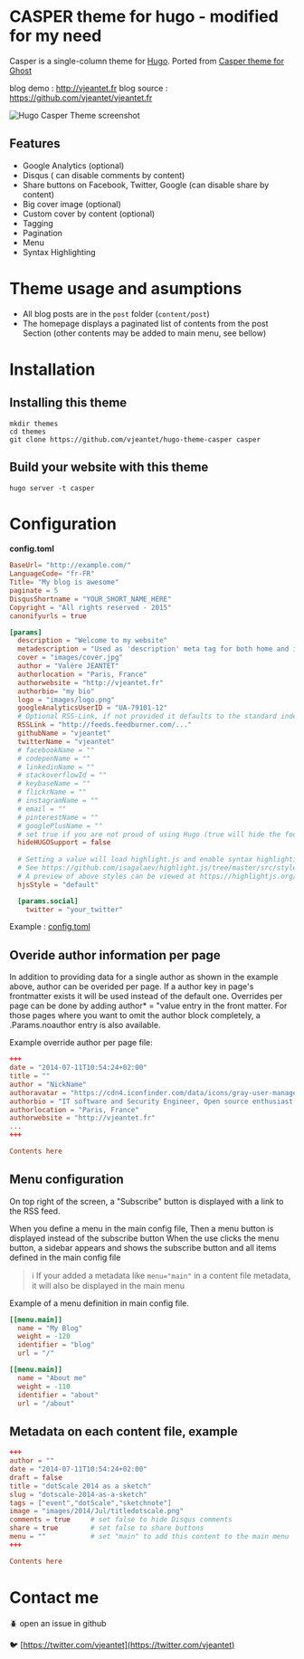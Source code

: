 # CASPER theme for hugo - modified for my need


Casper is a single-column theme for [Hugo](http://gohugo.io/).
Ported from [Casper theme for Ghost ](https://github.com/TryGhost/Casper)

blog demo : http://vjeantet.fr
blog source : https://github.com/vjeantet/vjeantet.fr

![Hugo Casper Theme screenshot](https://raw.githubusercontent.com/vjeantet/hugo-theme-casper/master/images/screen.png)

## Features

* Google Analytics (optional)
* Disqus ( can disable comments by content)
* Share buttons on Facebook, Twitter, Google (can disable share by content)
* Big cover image (optional)
* Custom cover by content (optional)
* Tagging
* Pagination
* Menu
* Syntax Highlighting

# Theme usage and asumptions
* All blog posts are in the ```post``` folder (```content/post```)
* The homepage displays a paginated list of contents from the post Section (other contents may be added to main menu, see bellow)

# Installation

## Installing this theme

    mkdir themes
    cd themes
    git clone https://github.com/vjeantet/hugo-theme-casper casper

## Build your website with this theme

    hugo server -t casper

# Configuration

**config.toml**

``` toml
BaseUrl= "http://example.com/"
LanguageCode= "fr-FR"
Title= "My blog is awesome"
paginate = 5
DisqusShortname = "YOUR_SHORT_NAME_HERE"
Copyright = "All rights reserved - 2015"
canonifyurls = true

[params]
  description = "Welcome to my website"
  metadescription = "Used as 'description' meta tag for both home and index pages. If not set, 'description' will be used instead"
  cover = "images/cover.jpg"
  author = "Valère JEANTET"
  authorlocation = "Paris, France"
  authorwebsite = "http://vjeantet.fr"
  authorbio= "my bio"
  logo = "images/logo.png"
  googleAnalyticsUserID = "UA-79101-12"
  # Optional RSS-Link, if not provided it defaults to the standard index.xml
  RSSLink = "http://feeds.feedburner.com/..."
  githubName = "vjeantet"
  twitterName = "vjeantet"
  # facebookName = ""
  # codepenName = ""
  # linkedinName = ""
  # stackoverflowId = ""
  # keybaseName = ""
  # flickrName = ""
  # instagramName = ""
  # email = ""
  # pinterestName = ""
  # googlePlusName = ""
  # set true if you are not proud of using Hugo (true will hide the footer note "Proudly published with HUGO.....")
  hideHUGOSupport = false
  
  # Setting a value will load highlight.js and enable syntax highlighting using the style selected.
  # See https://github.com/isagalaev/highlight.js/tree/master/src/styles for available styles
  # A preview of above styles can be viewed at https://highlightjs.org/static/demo/
  hjsStyle = "default"

  [params.social]
    twitter = "your_twitter"

```

Example : [config.toml](https://github.com/vjeantet/vjeantet.fr/blob/master/config.toml)

## Overide author information per page

In addition to providing data for a single author as shown in the example above, author can be overided per page. If a author key  in page's frontmatter exists it will be used instead of the default one. 
Overrides per page can be done by adding author* = "value entry in the front matter. 
For those pages where you want to omit the author block completely, a .Params.noauthor entry is also
available.


Example override author per page file:
``` toml
+++
date = "2014-07-11T10:54:24+02:00"
title = ""
author = "NickName"
authoravatar = "https://cdn4.iconfinder.com/data/icons/gray-user-management/512/rounded-512.png"
authorbio = "IT software and Security Engineer, Open source enthusiast."
authorlocation = "Paris, France"
authorwebsite = "http://vjeantet.fr"
...
+++

Contents here

```

## Menu configuration

On top right of the screen, a "Subscribe" button is displayed with a link to the RSS feed.

When you define a menu in the main config file, Then a menu button is displayed instead of the subscribe button
When the use clicks the menu button, a sidebar appears and shows the subscribe button and all items defined in the main config file

> :information_source: If your added a metadata like ```menu="main"``` in a content file metadata, it will also be displayed in the main menu

Example of a menu definition in main config file.


``` toml
[[menu.main]]
  name = "My Blog"
  weight = -120
  identifier = "blog"
  url = "/"

[[menu.main]]
  name = "About me"
  weight = -110
  identifier = "about"
  url = "/about"

```

## Metadata on each content file, example

``` toml
+++
author = ""
date = "2014-07-11T10:54:24+02:00"
draft = false
title = "dotScale 2014 as a sketch"
slug = "dotscale-2014-as-a-sketch"
tags = ["event","dotScale","sketchnote"]
image = "images/2014/Jul/titledotscale.png"
comments = true     # set false to hide Disqus comments
share = true        # set false to share buttons
menu = ""           # set "main" to add this content to the main menu
+++

Contents here
```

# Contact me

:beetle: open an issue in github

:bird: [https://twitter.com/vjeantet](https://twitter.com/vjeantet)
